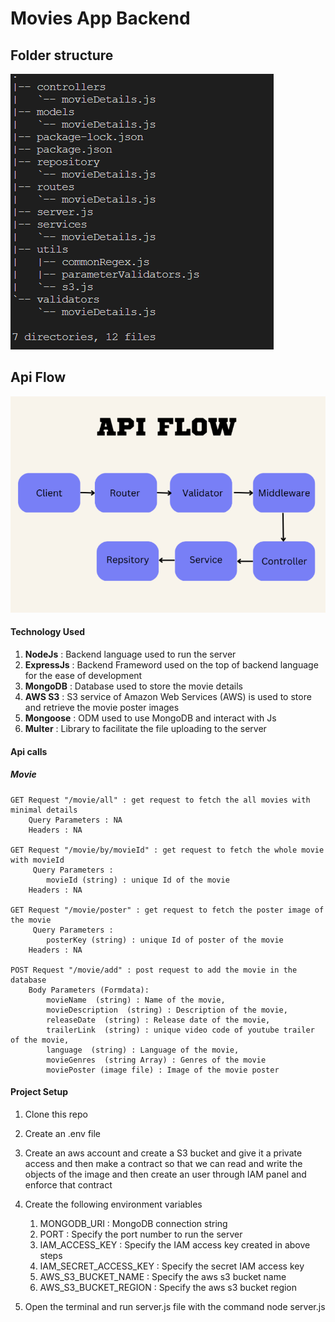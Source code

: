 # Movies App Backend

## Folder structure
![](./resources/folderStructure.png)

## Api Flow 

![](./resources/apiFlow1.png)

#### Technology Used
1. **NodeJs** : Backend language used to run the server
2. **ExpressJs** : Backend Frameword used on the top of backend language for the ease of development
3. **MongoDB** : Database used to store the movie details
4. **AWS S3** : S3 service of Amazon Web Services (AWS) is used to store and retrieve the movie poster images
5. **Mongoose** : ODM used to use MongoDB and interact with Js
6. **Multer** : Library to facilitate the file uploading to the server

#### Api calls

##### Movie

    GET Request "/movie/all" : get request to fetch the all movies with minimal details
        Query Parameters : NA
        Headers : NA
    
    GET Request "/movie/by/movieId" : get request to fetch the whole movie with movieId
         Query Parameters : 
            movieId (string) : unique Id of the movie
        Headers : NA

    GET Request "/movie/poster" : get request to fetch the poster image of the movie
         Query Parameters : 
            posterKey (string) : unique Id of poster of the movie 
        Headers : NA

    POST Request "/movie/add" : post request to add the movie in the database
        Body Parameters (Formdata):
            movieName  (string) : Name of the movie,
            movieDescription  (string) : Description of the movie,
            releaseDate  (string) : Release date of the movie,
            trailerLink  (string) : unique video code of youtube trailer of the movie,
            language  (string) : Language of the movie,
            movieGenres  (string Array) : Genres of the movie 
            moviePoster (image file) : Image of the movie poster
        

#### Project Setup
1. Clone this repo
2. Create an .env file 
3. Create an aws account and create a S3 bucket and give it a private access and then make a contract so that we can read and write the objects of the image and then create an user through IAM panel and enforce that contract

4. Create the following environment variables
   1. MONGODB_URI : MongoDB connection string
   2. PORT : Specify the port number to run the server
   3. IAM_ACCESS_KEY : Specify the IAM access key created in above steps
   4. IAM_SECRET_ACCESS_KEY : Specify the secret IAM access key 
   5. AWS_S3_BUCKET_NAME : Specify the aws s3 bucket name
   6. AWS_S3_BUCKET_REGION : Specify the aws s3 bucket region
5. Open the terminal and run server.js file with the command node server.js
